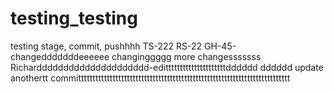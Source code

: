 # testing_testing
testing stage, commit, pushhhh
TS-222
RS-22
GH-45-changedddddddeeeeee
changinggggg
more changesssssss
Richarddddddddddddddddddddd-editttttttttttttttttttttdddddd
dddddd
update
anothertt
committtttttttttttttttttttttttttttttttttttttttttttttttttttttttttttttttttttttttt

